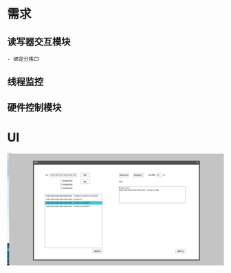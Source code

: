 
# 需求

## 读写器交互模块

	- 绑定分拣口

## 线程监控


## 硬件控制模块

# UI

<img src='https://raw.githubusercontent.com/aaana/UHFReader/master/ui.png'></img>
